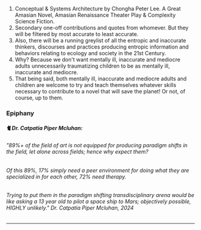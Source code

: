1. Conceptual & Systems Architecture by Chongha Peter Lee. A Great Amasian Novel, Amasian Renaissance Theater Play & Complexity Science Fiction.
2. Secondary one-off contributions and quotes from whomever. But they will be filtered by most accurate to least accurate.
3. Also, there will be a running greylist of all the entropic and inaccurate thinkers, discourses and practices producing entropic information and behaviors relating to ecology and society in the 21st Century.
4. Why? Because we don't want mentally ill, inaccurate and mediocre adults unnecessarily traumatizing children to be as mentally ill, inaccurate and mediocre.
5. That being said, both mentally ill, inaccurate and mediocre adults and children are welcome to try and teach themselves whatever skills necessary to contribute to a novel that will save the planet! Or not, of course, up to them.




### Epiphany




##### 🐈 Dr. Catpatia Piper Mcluhan:
###### "89%+ of the field of art is not equipped for producing paradigm shifts in the field, let alone across fields; hence why expect them? 

###### Of this 89%, 17% simply need a peer environment for doing what they are specialized in for each other, 72% need therapy.

###### Trying to put them in the paradigm shifting transdisciplinary arena would be like asking a 13 year old to pilot a space ship to Mars; objectively possible, HIGHLY unlikely." Dr. Catpatia Piper Mcluhan, 2024

----











